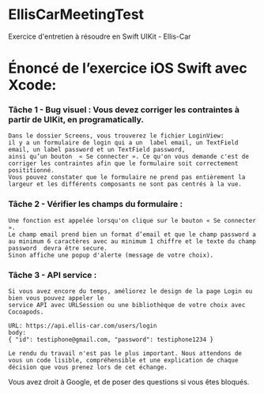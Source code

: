 # EllisCarMeetingTest
Exercice d'entretien à résoudre en Swift UIKit - Ellis-Car 

#  Énoncé de l’exercice iOS Swift avec Xcode:

### **Tâche 1 - Bug visuel** : Vous devez corriger les contraintes à partir de UIKit, en programatically. 
    Dans le dossier Screens, vous trouverez le fichier LoginView: 
    il y a un formulaire de login qui a un  label email, un TextField email, un label password et un TextField password, 
    ainsi qu’un bouton  « Se connecter ». Ce qu'on vous demande c'est de corriger les contraintes afin que le formulaire soit correctement posititionné. 
    Vous pouvez constater que le formulaire ne prend pas entièrement la largeur et les différents composants ne sont pas centrés à la vue.

### **Tâche 2 - Vérifier les champs du formulaire** :
    Une fonction est appelée lorsqu'on clique sur le bouton « Se connecter ». 
    Le champ email prend bien un format d’email et que le champ password a au minimum 6 caractères avec au minimum 1 chiffre et le texte du champ password  devra être secure. 
    Sinon affiche une popup d'alerte (message de votre choix).

### **Tâche 3 - API service** : 
    Si vous avez encore du temps, améliorez le design de la page Login ou bien vous pouvez appeler le
    service API avec URLSession ou une bibliothèque de votre choix avec Cocoapods.

    URL: https://api.ellis-car.com/users/login
    body: 
    { "id": testiphone@gmail.com, "password": testiphone1234 } 

    Le rendu du travail n'est pas le plus important. Nous attendons de vous un code lisible, compréhensible et une explication de chaque décision que vous prenez lors de cet échange.

Vous avez droit à Google, et de poser des questions si vous êtes bloqués.
